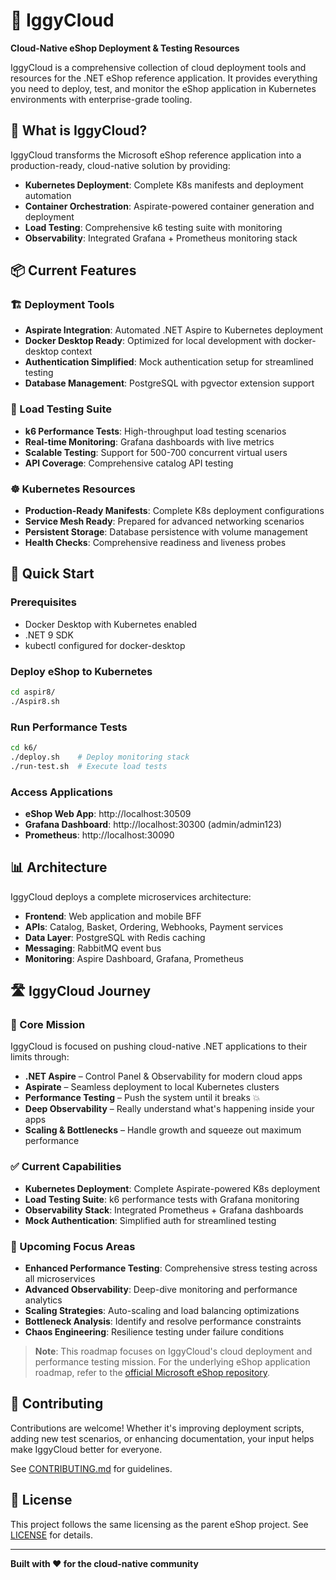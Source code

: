 # 🚀 IggyCloud

**Cloud-Native eShop Deployment & Testing Resources**

IggyCloud is a comprehensive collection of cloud deployment tools and resources for the .NET eShop reference application. It provides everything you need to deploy, test, and monitor the eShop application in Kubernetes environments with enterprise-grade tooling.

## 🎯 What is IggyCloud?

IggyCloud transforms the Microsoft eShop reference application into a production-ready, cloud-native solution by providing:

- **Kubernetes Deployment**: Complete K8s manifests and deployment automation
- **Container Orchestration**: Aspirate-powered container generation and deployment
- **Load Testing**: Comprehensive k6 testing suite with monitoring
- **Observability**: Integrated Grafana + Prometheus monitoring stack

## 📦 Current Features

### 🏗️ Deployment Tools

- **Aspirate Integration**: Automated .NET Aspire to Kubernetes deployment
- **Docker Desktop Ready**: Optimized for local development with docker-desktop context
- **Authentication Simplified**: Mock authentication setup for streamlined testing
- **Database Management**: PostgreSQL with pgvector extension support

### 🧪 Load Testing Suite

- **k6 Performance Tests**: High-throughput load testing scenarios
- **Real-time Monitoring**: Grafana dashboards with live metrics
- **Scalable Testing**: Support for 500-700 concurrent virtual users
- **API Coverage**: Comprehensive catalog API testing

### ☸️ Kubernetes Resources

- **Production-Ready Manifests**: Complete K8s deployment configurations
- **Service Mesh Ready**: Prepared for advanced networking scenarios
- **Persistent Storage**: Database persistence with volume management
- **Health Checks**: Comprehensive readiness and liveness probes

## 🚀 Quick Start

### Prerequisites
- Docker Desktop with Kubernetes enabled
- .NET 9 SDK
- kubectl configured for docker-desktop

### Deploy eShop to Kubernetes
```bash
cd aspir8/
./Aspir8.sh
```

### Run Performance Tests
```bash
cd k6/
./deploy.sh    # Deploy monitoring stack
./run-test.sh  # Execute load tests
```

### Access Applications
- **eShop Web App**: http://localhost:30509
- **Grafana Dashboard**: http://localhost:30300 (admin/admin123)
- **Prometheus**: http://localhost:30090

## 📊 Architecture

IggyCloud deploys a complete microservices architecture:

- **Frontend**: Web application and mobile BFF
- **APIs**: Catalog, Basket, Ordering, Webhooks, Payment services
- **Data Layer**: PostgreSQL with Redis caching
- **Messaging**: RabbitMQ event bus
- **Monitoring**: Aspire Dashboard, Grafana, Prometheus

## 🛣️ IggyCloud Journey

### 🎯 Core Mission
IggyCloud is focused on pushing cloud-native .NET applications to their limits through:

- **.NET Aspire** – Control Panel & Observability for modern cloud apps
- **Aspirate** – Seamless deployment to local Kubernetes clusters  
- **Performance Testing** – Push the system until it breaks 💥
- **Deep Observability** – Really understand what's happening inside your apps
- **Scaling & Bottlenecks** – Handle growth and squeeze out maximum performance

### ✅ Current Capabilities
- **Kubernetes Deployment**: Complete Aspirate-powered K8s deployment
- **Load Testing Suite**: k6 performance tests with Grafana monitoring
- **Observability Stack**: Integrated Prometheus + Grafana dashboards
- **Mock Authentication**: Simplified auth for streamlined testing

### 🚀 Upcoming Focus Areas
- **Enhanced Performance Testing**: Comprehensive stress testing across all microservices
- **Advanced Observability**: Deep-dive monitoring and performance analytics
- **Scaling Strategies**: Auto-scaling and load balancing optimizations
- **Bottleneck Analysis**: Identify and resolve performance constraints
- **Chaos Engineering**: Resilience testing under failure conditions

> **Note**: This roadmap focuses on IggyCloud's cloud deployment and performance testing mission. For the underlying eShop application roadmap, refer to the [official Microsoft eShop repository](https://github.com/dotnet/eShop).

## 🤝 Contributing

Contributions are welcome! Whether it's improving deployment scripts, adding new test scenarios, or enhancing documentation, your input helps make IggyCloud better for everyone.

See [CONTRIBUTING.md](../CONTRIBUTING.md) for guidelines.

## 📜 License

This project follows the same licensing as the parent eShop project. See [LICENSE](LICENSE) for details.

---

**Built with ❤️ for the cloud-native community**